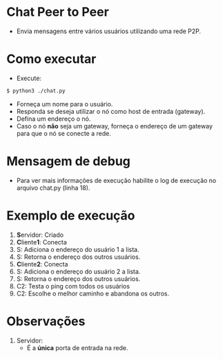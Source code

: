# Chat Peer to Peer

- Envia mensagens entre vários usuários utilizando uma rede P2P.

# Como executar
- Execute:
```sh
$ python3 ./chat.py
```
- Forneça um nome para o usuário.
- Responda se deseja utilizar o nó como host de entrada (gateway).
- Defina um endereço o nó.
- Caso o nó **não** seja um gateway, forneça o endereço de um gateway para que o nó se conecte a rede.

# Mensagem de debug
- Para ver mais informações de execução habilite o log de execução no arquivo chat.py (linha 18).

# Exemplo de execução
1. **S**ervidor: Criado
2. **C**liente**1**: Conecta
3. S: Adiciona o endereço do usuário 1 a lista.
4. S: Retorna o endereço dos outros usuários.
5. **C**liente**2**: Conecta
6. S: Adiciona o endereço do usuário 2 a lista.
7. S: Retorna o endereço dos outros usuários.
8. C2: Testa o ping com todos os usuários
9. C2: Escolhe o melhor caminho e abandona os outros.

# Observações
1. Servidor:
    - É a **única** porta de entrada na rede.

